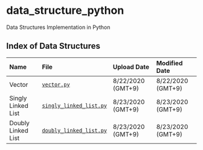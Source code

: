 # data_structure_python
Data Structures Implementation in Python

## Index of Data Structures
| **Name** | **File** | **Upload Date** | **Modified Date**
|:-------|:--------------------------------|:-----|:---------|
| Vector | [`vector.py`][vector]           | 8/22/2020 (GMT+9) | 8/22/2020 (GMT+9) |
| Singly Linked List | [`singly_linked_list.py`][sll]           | 8/23/2020 (GMT+9) | 8/23/2020 (GMT+9) |
| Doubly Linked List | [`doubly_linked_list.py`][dll]           | 8/23/2020 (GMT+9) | 8/23/2020 (GMT+9) |

<!---Reference Links-->
[vector]:../master/vector.py
[sll]:../master/singly_linked_list.py
[dll]:../master/doubly_linked_list.py
